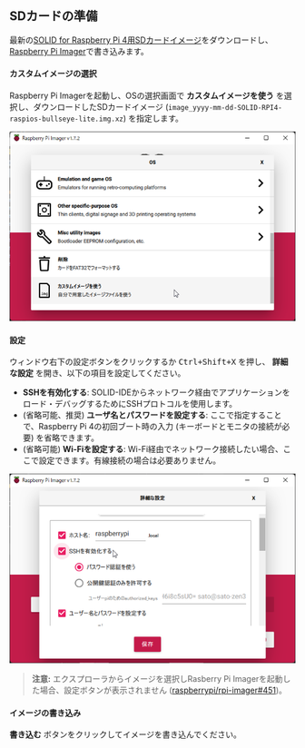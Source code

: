 ## SDカードの準備

最新の[SOLID for Raspberry Pi 4用SDカードイメージ](http://solid.kmckk.com/rpi4/image_2022-07-05-SOLID-RPI4-raspios-bullseye-lite.img.xz)をダウンロードし、[Raspberry Pi Imager](https://www.raspberrypi.com/software/)で書き込みます。

#### カスタムイメージの選択

Raspberry Pi Imagerを起動し、OSの選択画面で **カスタムイメージを使う** を選択し、ダウンロードしたSDカードイメージ (`image_yyyy-mm-dd-SOLID-RPI4-raspios-bullseye-lite.img.xz`) を指定します。

 ![rpi-imager-select](img/rpi-imager-select-os.png)

#### 設定

ウィンドウ右下の設定ボタンをクリックするか <kbd>Ctrl+Shift+X</kbd> を押し、 **詳細な設定** を開き、以下の項目を設定してください。

- **SSHを有効化する**: SOLID-IDEからネットワーク経由でアプリケーションをロード・デバッグするためにSSHプロトコルを使用します。
- (省略可能、推奨) **ユーザ名とパスワードを設定する**: ここで指定することで、Raspberry Pi 4の初回ブート時の入力 (キーボードとモニタの接続が必要) を省略できます。
- (省略可能) **Wi-Fiを設定する**: Wi-Fi経由でネットワーク接続したい場合、ここで設定できます。有線接続の場合は必要ありません。

 ![rpi-imager-settings](img/rpi-imager-settings.png)

> **注意:** エクスプローラからイメージを選択しRasberry Pi Imagerを起動した場合、設定ボタンが表示されません ([raspberrypi/rpi-imager#451](https://github.com/raspberrypi/rpi-imager/issues/451))。

#### イメージの書き込み

**書き込む** ボタンをクリックしてイメージを書き込んでください。
